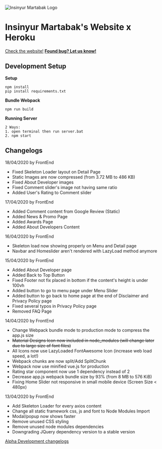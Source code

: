 ![Insinyur Martabak Logo](static/img/icon.png)
# Insinyur Martabak's Website x Heroku
[Check the website!](https://webirmartabak.herokuapp.com/)
__[Found bug? Let us know!](https://github.com/Shaddamah/irmartabak-heroku/issues)__


## Development Setup

__Setup__

```
npm install
pip install requirements.txt
```

__Bundle Webpack__

```
npm run build
```

__Running Server__

```
2 Ways:
1. open terminal then run server.bat
2. npm start
```

## Changelogs

18/04/2020 by FrontEnd
- Fixed Skeleton Loader layout on Detail Page
- Static Images are now compressed (from 3.72 MB to 486 KB)
- Fixed About Developer images
- Fixed Comment slider's image not having same ratio
- Added User's Rating to Comment slider

17/04/2020 by FrontEnd
- Added Comment content from Google Review (Static)
- Added News & Promo Page
- Added Awards Page
- Added About Developers Content

16/04/2020 by FrontEnd
- Skeleton load now showing properly on Menu and Detail page
- Navbar and Homeslider aren't rendered with LazyLoad method anymore

15/04/2020 by FrontEnd
- Added About Developer page
- Added Back to Top Button
- Fixed Footer not fix placed in bottom if the content's height is under 100vh
- Added button to go to menu page under Menu Slider
- Added button to go back to home page at the end of Disclaimer and Privacy Policy page
- Fixed several typos in Privacy Policy page
- Removed FAQ Page

14/04/2020 by FrontEnd
- Change Webpack bundle mode to production mode to compress the app.js size
- ~~Material Designs Icon now included in node_modules (will change later due to large size of font files)~~
- All Icons now use LazyLoaded FontAwesome Icon (increase web load speed, a lot!)
- Webpack chunks are now split/Add SplitChunk
- Webpack now use minified vue.js for production
- Rating star component now use 1 dependency instead of 2
- Decrease app.js webpack bundle size by 93% (from 8 MB to 576 KiB)
- Fixing Home Slider not responsive in small mobile device (Screen Size < 480px)

13/04/2020 by FrontEnd
- Add Skeleton Loader for every axios content
- Change all static framework css, js and font to Node Modules Import
- Modal/popup now shows faster 
- Remove unused CSS styling
- Remove unused node modules dependencies
- Downgrading JQuery dependency version to a stable version

[Alpha Development changelogs](changelog.txt)